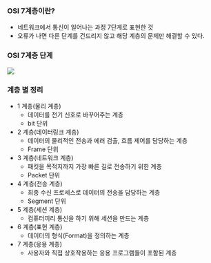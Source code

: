 ### OSI 7계층이란?
- 네트워크에서 통신이 일어나는 과정 7단계로 표현한 것
- 오류가 나면 다른 단계를 건드리지 않고 해당 계층의 문제만 해결할 수 있다.

### OSI 7계층 단계
![](https://user-images.githubusercontent.com/79817983/147804737-8f7f529c-28e1-4c6c-bf31-162a9bfd3f9f.png)

### 계층 별 정리
- 1 계층(물리 계층)
    - 데이터를 전기 신호로 바꾸어주는 계층
    - bit 단위
- 2 계층(데이터링크 계층)
    - 데이터의 물리적인 전송과 에러 검출, 흐름 제어를 담당하는 계층
    - Frame 단위
- 3 계층(네트워크 계층)
    - 패킷을 목적지까지 가장 빠른 길로 전송하기 위한 계층
    - Packet 단위
- 4 계층(전송 계층)
    - 최종 수신 프로세스로 데이터의 전송을 담당하는 계층
    - Segment 단위
- 5 계층(세션 계층)
    - 컴퓨터끼리 통신을 하기 위해 세션을 만드는 계층
- 6 계층(표현 계층)
    - 데이터의 형식(Format)을 정의하는 계층
- 7 계층(응용 계층)
    - 사용자와 직접 상호작용하는 응용 프로그램들이 포함된 계층